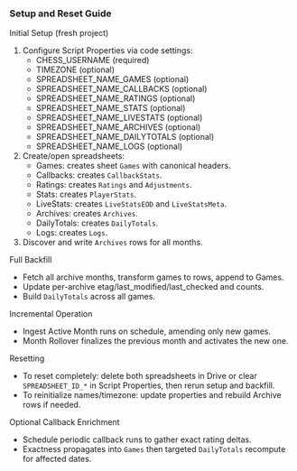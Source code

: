 ### Setup and Reset Guide

Initial Setup (fresh project)
1. Configure Script Properties via code settings:
   - CHESS_USERNAME (required)
   - TIMEZONE (optional)
   - SPREADSHEET_NAME_GAMES (optional)
   - SPREADSHEET_NAME_CALLBACKS (optional)
   - SPREADSHEET_NAME_RATINGS (optional)
   - SPREADSHEET_NAME_STATS (optional)
   - SPREADSHEET_NAME_LIVESTATS (optional)
   - SPREADSHEET_NAME_ARCHIVES (optional)
   - SPREADSHEET_NAME_DAILYTOTALS (optional)
   - SPREADSHEET_NAME_LOGS (optional)
2. Create/open spreadsheets:
   - Games: creates sheet `Games` with canonical headers.
   - Callbacks: creates `CallbackStats`.
   - Ratings: creates `Ratings` and `Adjustments`.
   - Stats: creates `PlayerStats`.
   - LiveStats: creates `LiveStatsEOD` and `LiveStatsMeta`.
   - Archives: creates `Archives`.
   - DailyTotals: creates `DailyTotals`.
   - Logs: creates `Logs`.
3. Discover and write `Archives` rows for all months.

Full Backfill
- Fetch all archive months, transform games to rows, append to Games.
- Update per-archive etag/last_modified/last_checked and counts.
- Build `DailyTotals` across all games.

Incremental Operation
- Ingest Active Month runs on schedule, amending only new games.
- Month Rollover finalizes the previous month and activates the new one.

Resetting
- To reset completely: delete both spreadsheets in Drive or clear `SPREADSHEET_ID_*` in Script Properties, then rerun setup and backfill.
- To reinitialize names/timezone: update properties and rebuild Archive rows if needed.

Optional Callback Enrichment
- Schedule periodic callback runs to gather exact rating deltas.
- Exactness propagates into `Games` then targeted `DailyTotals` recompute for affected dates.

